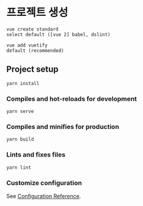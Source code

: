 # 프로젝트 생성
```
vue create standard
select default ([vue 2] babel, dslint)

vue add vuetify
default (recommended)
```

## Project setup
```
yarn install
```

### Compiles and hot-reloads for development
```
yarn serve
```

### Compiles and minifies for production
```
yarn build
```

### Lints and fixes files
```
yarn lint
```

### Customize configuration
See [Configuration Reference](https://cli.vuejs.org/config/).
